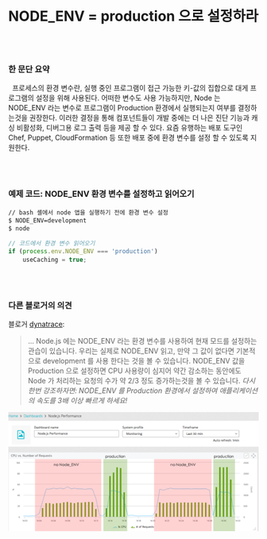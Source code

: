 # NODE_ENV = production 으로 설정하라

<br/><br/>

### 한 문단 요약

&nbsp;&nbsp;프로세스의 환경 변수란, 실행 중인 프로그램이 접근 가능한 키-값의 집합으로 대게 프로그램의 설정을 위해 사용된다. 
어떠한 변수도 사용 가능하지만, Node 는 NODE_ENV 라는 변수로 프로그램이 Production 환경에서 실행되는지 여부를 결정하는것을 권장한다.
이러한 결정을 통해 컴포넌트들이 개발 중에는 더 나은 진단 기능과 캐싱 비활성화, 디버그용 로그 출력 등을 제공 할 수 있다.
요즘 유행하는 배포 도구인 Chef, Puppet, CloudFormation 등 또한 배포 중에 환경 변수를 설정 할 수 있도록 지원한다.

<br/><br/>

### 예제 코드: NODE_ENV 환경 변수를 설정하고 읽어오기

```shell script
// bash 셸에서 node 앱을 실행하기 전에 환경 변수 설정
$ NODE_ENV=development
$ node
```

```javascript
// 코드에서 환경 변수 읽어오기
if (process.env.NODE_ENV === 'production')
    useCaching = true;
```

<br/><br/>

### 다른 블로거의 의견

블로거 [dynatrace](https://www.dynatrace.com/blog/the-drastic-effects-of-omitting-node_env-in-your-express-js-applications/):
> ... Node.js 에는 NODE_ENV 라는 환경 변수를 사용하여 현재 모드를 설정하는 관습이 있습니다. 
> 우리는 실제로 NODE_ENV 읽고, 만약 그 값이 없다면 기본적으로 development 를 사용 한다는 것을 볼 수 있습니다. 
> NODE_ENV 값을 Production 으로 설정하면 CPU 사용량이 심지어 약간 감소하는 동안에도 Node 가 처리하는 요청의 수가 약 2/3 정도 증가하는것을 볼 수 있습니다.
> *다시 한번 강조하자면: NODE_ENV 를 Production 환경에서 설정하여 애플리케이션의 속도를 3배 이상 빠르게 하세요!*
> 
![NODE_ENV=production](https://github.com/goldbergyoni/nodebestpractices/blob/master/assets/images/setnodeenv1.png "NODE_ENV=production")

<br/><br/>
